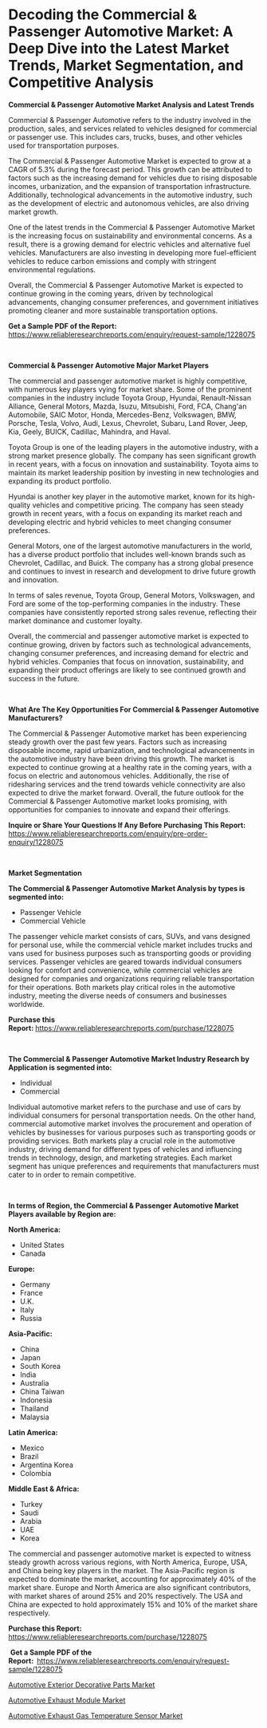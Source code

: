 <p><h1>Decoding the Commercial & Passenger Automotive Market: A Deep Dive into the Latest Market Trends, Market Segmentation, and Competitive Analysis</h1></p><p><strong>Commercial & Passenger Automotive Market Analysis and Latest Trends</strong></p>
<p><p>Commercial & Passenger Automotive refers to the industry involved in the production, sales, and services related to vehicles designed for commercial or passenger use. This includes cars, trucks, buses, and other vehicles used for transportation purposes.</p><p>The Commercial & Passenger Automotive Market is expected to grow at a CAGR of 5.3% during the forecast period. This growth can be attributed to factors such as the increasing demand for vehicles due to rising disposable incomes, urbanization, and the expansion of transportation infrastructure. Additionally, technological advancements in the automotive industry, such as the development of electric and autonomous vehicles, are also driving market growth.</p><p>One of the latest trends in the Commercial & Passenger Automotive Market is the increasing focus on sustainability and environmental concerns. As a result, there is a growing demand for electric vehicles and alternative fuel vehicles. Manufacturers are also investing in developing more fuel-efficient vehicles to reduce carbon emissions and comply with stringent environmental regulations.</p><p>Overall, the Commercial & Passenger Automotive Market is expected to continue growing in the coming years, driven by technological advancements, changing consumer preferences, and government initiatives promoting cleaner and more sustainable transportation options.</p></p>
<p><strong>Get a Sample PDF of the Report:&nbsp;</strong> <a href="https://www.reliableresearchreports.com/enquiry/request-sample/1228075">https://www.reliableresearchreports.com/enquiry/request-sample/1228075</a></p>
<p>&nbsp;</p>
<p><strong>Commercial & Passenger Automotive Major Market Players</strong></p>
<p><p>The commercial and passenger automotive market is highly competitive, with numerous key players vying for market share. Some of the prominent companies in the industry include Toyota Group, Hyundai, Renault-Nissan Alliance, General Motors, Mazda, Isuzu, Mitsubishi, Ford, FCA, Chang'an Automobile, SAIC Motor, Honda, Mercedes-Benz, Volkswagen, BMW, Porsche, Tesla, Volvo, Audi, Lexus, Chevrolet, Subaru, Land Rover, Jeep, Kia, Geely, BUICK, Cadillac, Mahindra, and Haval.</p><p>Toyota Group is one of the leading players in the automotive industry, with a strong market presence globally. The company has seen significant growth in recent years, with a focus on innovation and sustainability. Toyota aims to maintain its market leadership position by investing in new technologies and expanding its product portfolio.</p><p>Hyundai is another key player in the automotive market, known for its high-quality vehicles and competitive pricing. The company has seen steady growth in recent years, with a focus on expanding its market reach and developing electric and hybrid vehicles to meet changing consumer preferences.</p><p>General Motors, one of the largest automotive manufacturers in the world, has a diverse product portfolio that includes well-known brands such as Chevrolet, Cadillac, and Buick. The company has a strong global presence and continues to invest in research and development to drive future growth and innovation.</p><p>In terms of sales revenue, Toyota Group, General Motors, Volkswagen, and Ford are some of the top-performing companies in the industry. These companies have consistently reported strong sales revenue, reflecting their market dominance and customer loyalty.</p><p>Overall, the commercial and passenger automotive market is expected to continue growing, driven by factors such as technological advancements, changing consumer preferences, and increasing demand for electric and hybrid vehicles. Companies that focus on innovation, sustainability, and expanding their product offerings are likely to see continued growth and success in the future.</p></p>
<p>&nbsp;</p>
<p><strong>What Are The Key Opportunities For Commercial & Passenger Automotive Manufacturers?</strong></p>
<p><p>The Commercial & Passenger Automotive market has been experiencing steady growth over the past few years. Factors such as increasing disposable income, rapid urbanization, and technological advancements in the automotive industry have been driving this growth. The market is expected to continue growing at a healthy rate in the coming years, with a focus on electric and autonomous vehicles. Additionally, the rise of ridesharing services and the trend towards vehicle connectivity are also expected to drive the market forward. Overall, the future outlook for the Commercial & Passenger Automotive market looks promising, with opportunities for companies to innovate and expand their offerings.</p></p>
<p><strong>Inquire or Share Your Questions If Any Before Purchasing This Report:</strong> <a href="https://www.reliableresearchreports.com/enquiry/pre-order-enquiry/1228075">https://www.reliableresearchreports.com/enquiry/pre-order-enquiry/1228075</a></p>
<p>&nbsp;</p>
<p><strong>Market Segmentation</strong></p>
<p><strong>The Commercial & Passenger Automotive Market Analysis by types is segmented into:</strong></p>
<p><ul><li>Passenger Vehicle</li><li>Commercial Vehicle</li></ul></p>
<p><p>The passenger vehicle market consists of cars, SUVs, and vans designed for personal use, while the commercial vehicle market includes trucks and vans used for business purposes such as transporting goods or providing services. Passenger vehicles are geared towards individual consumers looking for comfort and convenience, while commercial vehicles are designed for companies and organizations requiring reliable transportation for their operations. Both markets play critical roles in the automotive industry, meeting the diverse needs of consumers and businesses worldwide.</p></p>
<p><strong>Purchase this Report:&nbsp;</strong><a href="https://www.reliableresearchreports.com/purchase/1228075">https://www.reliableresearchreports.com/purchase/1228075</a></p>
<p>&nbsp;</p>
<p><strong>The Commercial & Passenger Automotive Market Industry Research by Application is segmented into:</strong></p>
<p><ul><li>Individual</li><li>Commercial</li></ul></p>
<p><p>Individual automotive market refers to the purchase and use of cars by individual consumers for personal transportation needs. On the other hand, commercial automotive market involves the procurement and operation of vehicles by businesses for various purposes such as transporting goods or providing services. Both markets play a crucial role in the automotive industry, driving demand for different types of vehicles and influencing trends in technology, design, and marketing strategies. Each market segment has unique preferences and requirements that manufacturers must cater to in order to remain competitive.</p></p>
<p>&nbsp;</p>
<p><strong>In terms of Region, the Commercial & Passenger Automotive Market Players available by Region are:</strong></p>
<p>
    <p> <strong> North America: </strong>
        <ul>
            <li>United States</li>
            <li>Canada</li>
        </ul>
        </p> 
    <p> <strong> Europe: </strong>
        <ul>
            <li>Germany</li>
            <li>France</li>
            <li>U.K.</li>
            <li>Italy</li>
            <li>Russia</li>
        </ul>
        </p> 
    <p> <strong> Asia-Pacific: </strong>
        <ul>
            <li>China</li>
            <li>Japan</li>
            <li>South Korea</li>
            <li>India</li>
            <li>Australia</li>
            <li>China Taiwan</li>
            <li>Indonesia</li>
            <li>Thailand</li>
            <li>Malaysia</li>
        </ul>
        </p> 
    <p> <strong> Latin America: </strong>
        <ul>
            <li>Mexico</li>
            <li>Brazil</li>
            <li>Argentina Korea</li>
            <li>Colombia</li>
        </ul>
        </p> 
    <p> <strong> Middle East & Africa: </strong>
        <ul>
            <li>Turkey</li>
            <li>Saudi</li>
            <li>Arabia</li>
            <li>UAE</li>
            <li>Korea</li>
        </ul>
    </p>
    </p>
<p><p>The commercial and passenger automotive market is expected to witness steady growth across various regions, with North America, Europe, USA, and China being key players in the market. The Asia-Pacific region is expected to dominate the market, accounting for approximately 40% of the market share. Europe and North America are also significant contributors, with market shares of around 25% and 20% respectively. The USA and China are expected to hold approximately 15% and 10% of the market share respectively.</p></p>
<p><strong>Purchase this Report: </strong><a href="https://www.reliableresearchreports.com/purchase/1228075">https://www.reliableresearchreports.com/purchase/1228075</a></p>
<p>&nbsp;<strong>Get a Sample PDF of the Report:&nbsp;&nbsp;</strong><a href="https://www.reliableresearchreports.com/enquiry/request-sample/1228075">https://www.reliableresearchreports.com/enquiry/request-sample/1228075</a></p>
<p><strong></strong></p>
<p><p><a href="https://view.publitas.com/reportprime-1/automotive-exterior-decorative-parts-market-offers-provide-insightful-data-for-the-time-period-from-2023-to-2030-and-also-provide-analysis-based-on-application-type-and-region/">Automotive Exterior Decorative Parts Market</a></p><p><a href="https://view.publitas.com/reportprime-1/automotive-exhaust-module-market-share-market-new-trends-analysis-report-by-type-by-application-by-end-use-by-region-and-segment-forecasts-2023-2030/">Automotive Exhaust Module Market</a></p><p><a href="https://view.publitas.com/reportprime-1/automotive-exhaust-gas-temperature-sensor-market-provides-detailed-segmentation-of-this-market-based-on-type-application-and-region-and-forecast-for-the-period-from-2023-2030/">Automotive Exhaust Gas Temperature Sensor Market</a></p></p>